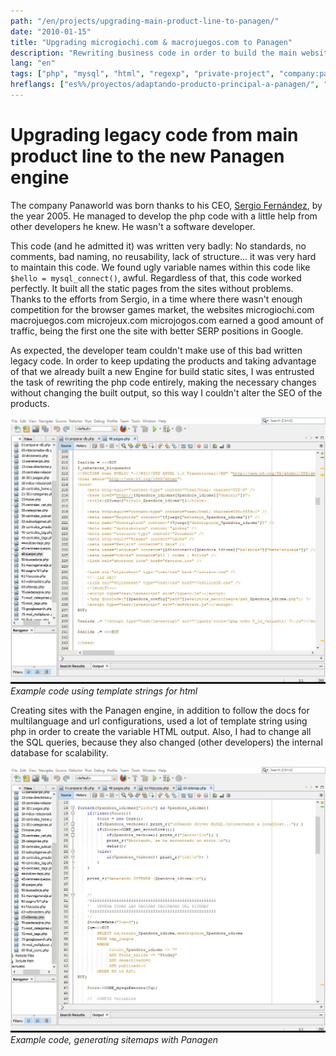 ```yaml
---
path: "/en/projects/upgrading-main-product-line-to-panagen/"
date: "2010-01-15"
title: "Upgrading microgiochi.com & macrojuegos.com to Panagen"
description: "Rewriting business code in order to build the main websites using Panagen"
lang: "en"
tags: ["php", "mysql", "html", "regexp", "private-project", "company:panaworld"]
hreflangs: ["es%%/proyectos/adaptando-producto-principal-a-panagen/", "en%%/en/projects/upgrading-main-product-line-to-panagen/"]
---
```

# Upgrading legacy code from main product line to the new Panagen engine

The company Panaworld was born thanks to his CEO, [Sergio Fernández](https://es.linkedin.com/in/sergio-fernandez-giribets-25805717 "Panaworld's CEO LinkedIn"), by the year 2005. He managed to develop the php code with a little help from other developers he knew. He wasn't a software developer.

This code (and he admitted it) was written very badly: No standards, no comments, bad naming, no reusability, lack of structure... it was very hard to maintain this code. We found ugly variable names within this code like `$hello = mysql_connect()`, awful. Regardless of that, this code worked perfectly. It built all the static pages from the sites without problems. Thanks to the efforts from Sergio, in a time where there wasn't enough competition for the browser games market, the websites microgiochi.com macrojuegos.com microjeux.com microjogos.com earned a good amount of traffic, being the first one the site with better SERP positions in Google.

As expected, the developer team couldn't make use of this bad written legacy code. In order to keep updating the products and taking advantage of that we already built a new Engine for build static sites, I was entrusted the task of rewriting the php code entirely, making the necessary changes without changing the built output, so this way I couldn't alter the SEO of the products.

![Panagen, html templating](panagen-template-strings.jpg)
*Example code using template strings for html*

Creating sites with the Panagen engine, in addition to follow the docs for multilanguage and url configurations, used a lot of template string using php in order to create the variable HTML output. Also, I had to change all the SQL queries, because they also changed (other developers) the internal database for scalability.

![Panagen, generating sitemaps](panagen-sitemap.jpg)
*Example code, generating sitemaps with Panagen*
